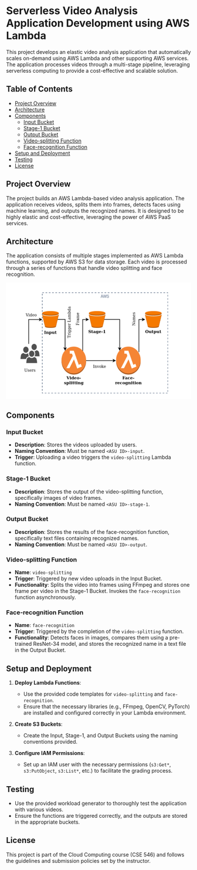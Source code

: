 # Serverless Video Analysis Application Development using AWS Lambda

This project develops an elastic video analysis application that automatically scales on-demand using AWS Lambda and other supporting AWS services. The application processes videos through a multi-stage pipeline, leveraging serverless computing to provide a cost-effective and scalable solution.

## Table of Contents
- [Project Overview](#project-overview)
- [Architecture](#architecture)
- [Components](#components)
  - [Input Bucket](#input-bucket)
  - [Stage-1 Bucket](#stage-1-bucket)
  - [Output Bucket](#output-bucket)
  - [Video-splitting Function](#video-splitting-function)
  - [Face-recognition Function](#face-recognition-function)
- [Setup and Deployment](#setup-and-deployment)
- [Testing](#testing)
- [License](#license)

## Project Overview
The project builds an AWS Lambda-based video analysis application. The application receives videos, splits them into frames, detects faces using machine learning, and outputs the recognized names. It is designed to be highly elastic and cost-effective, leveraging the power of AWS PaaS services.

## Architecture
The application consists of multiple stages implemented as AWS Lambda functions, supported by AWS S3 for data storage. Each video is processed through a series of functions that handle video splitting and face recognition.

![Architecture Diagram](image/diag.png)

## Components

### Input Bucket
- **Description**: Stores the videos uploaded by users.
- **Naming Convention**: Must be named `<ASU ID>-input`.
- **Trigger**: Uploading a video triggers the `video-splitting` Lambda function.

### Stage-1 Bucket
- **Description**: Stores the output of the video-splitting function, specifically images of video frames.
- **Naming Convention**: Must be named `<ASU ID>-stage-1`.

### Output Bucket
- **Description**: Stores the results of the face-recognition function, specifically text files containing recognized names.
- **Naming Convention**: Must be named `<ASU ID>-output`.

### Video-splitting Function
- **Name**: `video-splitting`
- **Trigger**: Triggered by new video uploads in the Input Bucket.
- **Functionality**: Splits the video into frames using FFmpeg and stores one frame per video in the Stage-1 Bucket. Invokes the `face-recognition` function asynchronously.

### Face-recognition Function
- **Name**: `face-recognition`
- **Trigger**: Triggered by the completion of the `video-splitting` function.
- **Functionality**: Detects faces in images, compares them using a pre-trained ResNet-34 model, and stores the recognized name in a text file in the Output Bucket.

## Setup and Deployment
1. **Deploy Lambda Functions**:
   - Use the provided code templates for `video-splitting` and `face-recognition`.
   - Ensure that the necessary libraries (e.g., FFmpeg, OpenCV, PyTorch) are installed and configured correctly in your Lambda environment.

2. **Create S3 Buckets**:
   - Create the Input, Stage-1, and Output Buckets using the naming conventions provided.

3. **Configure IAM Permissions**:
   - Set up an IAM user with the necessary permissions (`s3:Get*`, `s3:PutObject`, `s3:List*`, etc.) to facilitate the grading process.

## Testing
- Use the provided workload generator to thoroughly test the application with various videos.
- Ensure the functions are triggered correctly, and the outputs are stored in the appropriate buckets.

## License
This project is part of the Cloud Computing course (CSE 546) and follows the guidelines and submission policies set by the instructor.

